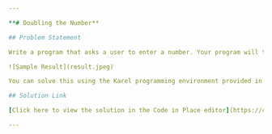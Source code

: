 ```yaml
---

**# Doubling the Number**

## Problem Statement

Write a program that asks a user to enter a number. Your program will then double that number and print out the result. It will repeat that process until the value is 100 or greater.

![Sample Result](result.jpeg)

You can solve this using the Karel programming environment provided in Stanford's Code in Place course.

## Solution Link

[Click here to view the solution in the Code in Place editor](https://codeinplace.stanford.edu/cip5/share/iVCL57M9BdzWhaEqsGYe)

---
```

